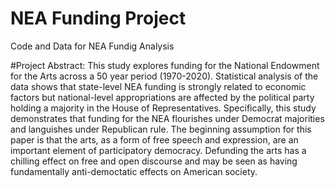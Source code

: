 # NEA Funding Project
 Code and Data for NEA Fundig Analysis
 
#Project Abstract:
This study explores funding for the National Endowment for the Arts across a 50 year period (1970-2020). Statistical analysis of the data shows that state-level NEA funding is strongly related to economic factors but national-level appropriations are affected by the political party holding a majority in the House of Representatives. Specifically, this study demonstrates that funding for the NEA flourishes under Democrat majorities and languishes under Republican rule. The beginning assumption for this paper is that the arts, as a form of free speech and expression, are an important element of participatory democracy. Defunding the arts has a chilling effect on free and open discourse and may be seen as having fundamentally anti-democtatic effects on American society.
